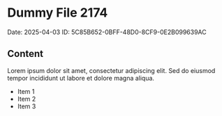 # Dummy File 2174

Date: 2025-04-03
ID: 5C85B652-0BFF-48D0-8CF9-0E2B099639AC

## Content

Lorem ipsum dolor sit amet, consectetur adipiscing elit.
Sed do eiusmod tempor incididunt ut labore et dolore magna aliqua.

* Item 1
* Item 2
* Item 3

